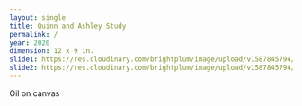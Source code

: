 ```yaml
---
layout: single
title: Quinn and Ashley Study
permalink: /
year: 2020
dimension: 12 x 9 in.
slide1: https://res.cloudinary.com/brightplum/image/upload/v1587845794/ashleyjan/2020/QuinnandAshleyStudy.jpg
slide2: https://res.cloudinary.com/brightplum/image/upload/v1587845794/ashleyjan/2020/QuinnandAshleyStudy.jpg
---
```


Oil on canvas

